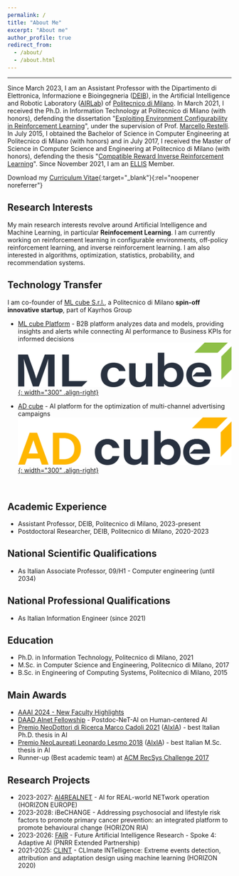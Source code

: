 ```yaml
---
permalink: /
title: "About Me"
excerpt: "About me"
author_profile: true
redirect_from: 
  - /about/
  - /about.html
---
```

---
Since March 2023, I am an Assistant Professor with the Dipartimento di Elettronica, Informazione e Bioingegneria 
([DEIB](https://www.deib.polimi.it/)), in the Artificial Intelligence and Robotic Laboratory ([AIRLab](http://airlab.deib.polimi.it/)) 
of [Politecnico di Milano](https://www.polimi.it/). In March 2021, I received the  Ph.D. in Information Technology at Politecnico di 
Milano (with honors), defending the dissertation "[Exploiting Environment Configurability in Reinforcement Learning](https://www.politesi.polimi.it/handle/10589/170616)",
under the supervision of Prof. [Marcello Restelli](http://home.deib.polimi.it/restelli/MyWebSite/index.shtml). 
In July 2015, I obtained the Bachelor of Science in Computer Engineering at Politecnico di Milano (with honors) and in July 2017, 
I received the Master of Science in Computer Science and Engineering at Politecnico di Milano (with honors), 
defending the thesis "[Compatible Reward Inverse Reinforcement Learning](https://www.politesi.polimi.it/handle/10589/135141)". Since November 2021, I am an [ELLIS](https://ellis.eu/) Member.

Download my [Curriculum Vitae](/files/cv.pdf){:target="_blank"}{:rel="noopener noreferrer"}

Research Interests
---
My main research interests revolve around Artificial Intelligence and Machine Learning, in particular <b>Reinfocement Learning</b>. I am currently working on reinforcement learning
in configurable environments, off-policy reinforcement learning, and inverse reinforcement learning. I am also interested in algorithms, optimization, statistics, probability, and recommendation systems.

<!--
Theses Proposals - Fall 2023
---
List of proposed theses: [[Link]](https://rl.airlab.deib.polimi.it/wp-content/uploads/2023/09/Thesis-proposals-Fall-2023.pdf)<br>
Slides: [[Link]](https://rl.airlab.deib.polimi.it/wp-content/uploads/2023/09/slides.pdf)<br>
Registration: [[Link]](https://politecnicomilano.webex.com/politecnicomilano/ldr.php?RCID=bd33a5fe6896a6ba418f8b9850ce3bd5)<br>
Apply here: [[Link]](https://docs.google.com/forms/d/e/1FAIpQLScixoApzSl5E20yjl9L3CoYrjZGb26qnnF1t0KSJrDXiKjw0g/viewform)
-->


Technology Transfer
---
I am co-founder of [ML cube S.r.l.](https://www.mlcube.com/), a Politecnico di Milano <b>spin-off innovative startup</b>, part of Kayrhos Group

* [ML cube Platform](https://www.mlcube.com/platform/) - B2B platform analyzes data and models, providing insights and alerts while connecting AI performance to Business KPIs for informed decisions
[![ML cube](/images/ml_cube.png){: width="300" .align-right}](https://www.mlcube.com/platform/)

* [AD cube](https://adcube.ai/) -  AI platform for the optimization of multi-channel advertising campaigns
[![AD cube](/images/adcube.png){: width="300" .align-right}](https://adcube.ai/)

<br>

Academic Experience
---
* Assistant Professor, DEIB, Politecnico di Milano, 2023-present
* Postdoctoral Researcher, DEIB, Politecnico di Milano, 2020-2023

National Scientific Qualifications
---
* As Italian Associate Professor, 09/H1 - Computer engineering (until 2034)

National Professional Qualifications
---
* As Italian Information Engineer (since 2021)

Education
---
* Ph.D. in Information Technology, Politecnico di Milano, 2021
* M.Sc. in Computer Science and Engineering, Politecnico di Milano, 2017
* B.Sc. in Engineering of Computing Systems, Politecnico di Milano, 2015

Main Awards
---
* [AAAI 2024 - New Faculty Highlights](https://aaai.org/aaai-conference/aaai-24-new-faculty-highlights/)
* [DAAD AInet Fellowship](https://www.daad.de/en/the-daad/postdocnet/fellows/fellows/) - Postdoc-NeT-AI on Human-centered AI
* [Premio NeoDottori di Ricerca Marco Cadoli 2021](https://aixia.it/premi/premio-per-neodottori-di-ricerca-marco-cadoli-annuale/) ([AIxIA](https://aixia.it/)) - best Italian Ph.D. thesis in AI
* [Premio NeoLaureati Leonardo Lesmo 2018](https://aixia.it/premi/premio-per-neolaureati-leonardo-lesmo-annuale/) ([AIxIA](https://aixia.it/)) - best Italian M.Sc. thesis in AI
* Runner-up (Best academic team) at [ACM RecSys Challenge 2017](http://www.recsyschallenge.com/2017/)

Research Projects
---
* 2023-2027: [AI4REALNET](https://www.linkedin.com/company/ai4realnet-project) - AI for REAL-world NETwork operation (HORIZON EUROPE)
* 2023-2028: iBeCHANGE - Addressing psychosocial and lifestyle risk factors to promote primary cancer prevention: an integrated platform to promote behavioural change (HORIZON RIA)
* 2023-2026: [FAIR](https://future-ai-research.it/) - Future Artificial Intelligence Research - Spoke 4: Adaptive AI (PNRR Extended Partnership)
* 2021-2025: [CLINT](https://climateintelligence.eu/) - CLImate INTelligence: Extreme events detection, attribution and adaptation design using machine learning (HORIZON 2020)
